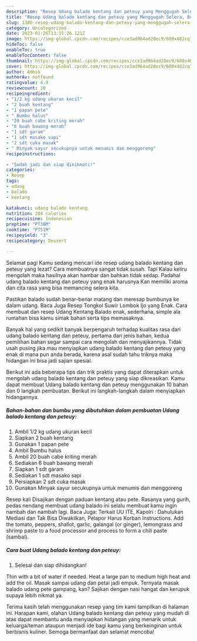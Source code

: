 ```yaml
---
description: "Resep Udang balado kentang dan peteuy yang Menggugah Selera, Buat Buka Puasa Enak Banget"
title: "Resep Udang balado kentang dan peteuy yang Menggugah Selera, Buat Buka Puasa Enak Banget"
slug: 1386-resep-udang-balado-kentang-dan-peteuy-yang-menggugah-selera-buat-buka-puasa-enak-banget
category: Uncategorized
date: 2023-01-26T13:15:26.121Z
image: https://img-global.cpcdn.com/recipes/cce3ad964ad28ec9/680x482cq70/udang-balado-kentang-dan-peteuy-foto-resep-utama.jpg
hideToc: false
enableToc: true
enableTocContent: false
thumbnail: https://img-global.cpcdn.com/recipes/cce3ad964ad28ec9/680x482cq70/udang-balado-kentang-dan-peteuy-foto-resep-utama.jpg
cover: https://img-global.cpcdn.com/recipes/cce3ad964ad28ec9/680x482cq70/udang-balado-kentang-dan-peteuy-foto-resep-utama.jpg
author: Admin
authorAv: notfound
ratingvalue: 4.9
reviewcount: 10
recipeingredient:
- "1/2 kg udang ukuran kecil"
- "2 buah kentang"
- "1 papan pete"
- " Bumbu halus"
- "20 buah cabe kriting merah"
- "6 buah bawang merah"
- "1 sdt garam"
- "1 sdt masako sapi"
- "2 sdt cuka masak"
- " Minyak sayur secukupnya untuk menumis dan menggoreng"
recipeinstructions:

- "Sudah jadi dan siap dinikmati!"
categories:
- Resep
tags:
- udang
- balado
- kentang

katakunci: udang balado kentang 
nutrition: 204 calories
recipecuisine: Indonesian
preptime: "PT36M"
cooktime: "PT51M"
recipeyield: "3"
recipecategory: Dessert

---
```



Selamat pagi Kamu sedang mencari ide resep udang balado kentang dan peteuy yang lezat? Cara membuatnya sangat tidak susah. Tapi Kalau keliru mengolah maka hasilnya akan hambar dan bahkan tidak sedap. Padahal udang balado kentang dan peteuy yang enak harusnya Kan memiliki aroma dan cita rasa yang bisa memancing selera kita.


Pastikan balado sudah benar-benar matang dan meresap bumbunya ke dalam udang. Baca Juga Resep Tongkol Suwir Lombok Ijo yang Enak. Cara membuat dan resep Udang Kentang Balado enak, sederhana, simple ala rumahan bisa kamu simak bahan serta tips memasaknya.

Banyak hal yang sedikit banyak berpengaruh terhadap kualitas rasa dari udang balado kentang dan peteuy, pertama dari jenis bahan, kedua pemilihan bahan segar sampai cara mengolah dan menyajikannya. Tidak usah pusing jika mau menyiapkan udang balado kentang dan peteuy yang enak di mana pun anda berada, karena asal sudah tahu triknya maka hidangan ini bisa jadi sajian spesial.


Berikut ini ada beberapa tips dan trik praktis yang dapat diterapkan untuk mengolah udang balado kentang dan peteuy yang siap dikreasikan. Kamu dapat membuat Udang balado kentang dan peteuy menggunakan 10 bahan dan 0 langkah pembuatan. Berikut ini langkah-langkah dalam menyiapkan hidangannya.

<!--inarticleads1-->

##### Bahan-bahan dan bumbu yang dibutuhkan dalam pembuatan Udang balado kentang dan peteuy:

1. Ambil 1/2 kg udang ukuran kecil
1. Siapkan 2 buah kentang
1. Gunakan 1 papan pete
1. Ambil  Bumbu halus
1. Ambil 20 buah cabe kriting merah
1. Sediakan 6 buah bawang merah
1. Siapkan 1 sdt garam
1. Sediakan 1 sdt masako sapi
1. Persiapkan 2 sdt cuka masak
1. Gunakan  Minyak sayur secukupnya untuk menumis dan menggoreng


Resep kali Disajikan dengan paduan kentang atau pete. Rasanya yang gurih, pedas nendang membuat udang balado ini selalu membuat kamu ingin nambah dan nambah lagi. Baca Juga: Terkait UU ITE, Kapolri : Dahulukan Mediasi dan Tak Bisa Diwakilkan, Pelapor Harus Korban Instructions. Add the tomato, peppers, shallot, garlic, galangal (or ginger), lemongrass and shrimp paste to a food processor and process to form a chili paste (sambal). 

<!--inarticleads2-->

##### Cara buat Udang balado kentang dan peteuy:


1. Selesai dan siap dihidangkan!

Thin with a bit of water if needed. Heat a large pan to medium high heat and add the oil. Masak sampai udang dan petai jadi empuk. Ternyata masak balado udang pete gampang, kan? Sajikan dengan nasi hangat dan kerupuk supaya lebih nikmat ya. 

Terima kasih telah menggunakan resep yang tim kami tampilkan di halaman ini. Harapan kami, olahan Udang balado kentang dan peteuy yang mudah di atas dapat membantu anda menyiapkan hidangan yang menarik untuk keluarga/teman ataupun menjadi ide bagi kamu yang berkeinginan untuk berbisnis kuliner. Semoga bermanfaat dan selamat mencoba!
